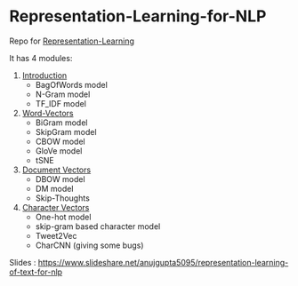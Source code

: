# Representation-Learning-for-NLP

Repo for [Representation-Learning](https://www.slideshare.net/anujgupta5095/representation-learning-for-nlp)

It has 4 modules:
1. [Introduction](https://github.com/anujgupta82/Representation-Learning-for-NLP/tree/master/module1)
	* BagOfWords model
	* N-Gram model
	* TF_IDF model
2. [Word-Vectors](https://github.com/anujgupta82/Representation-Learning-for-NLP/tree/master/module2)
	* BiGram model
	* SkipGram model
	* CBOW model
	* GloVe model
	* tSNE
3. [Document Vectors](https://github.com/anujgupta82/Representation-Learning-for-NLP/tree/master/module3)
	* DBOW model
	* DM model
	* Skip-Thoughts
4. [Character Vectors](https://github.com/anujgupta82/Representation-Learning-for-NLP/tree/master/module4)
	* One-hot model
	* skip-gram based character model
	* Tweet2Vec
	* CharCNN (giving some bugs)

Slides : 
https://www.slideshare.net/anujgupta5095/representation-learning-of-text-for-nlp







